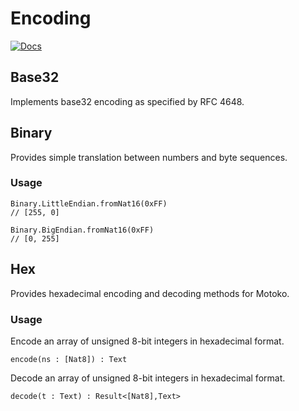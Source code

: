 # Encoding

[![Docs](https://img.shields.io/badge/dfx-0.8.0-yellow)](https://dfinity.org/developers)

## Base32

Implements base32 encoding as specified by RFC 4648.

## Binary

Provides simple translation between numbers and byte sequences.

### Usage

```motoko
Binary.LittleEndian.fromNat16(0xFF)
// [255, 0]

Binary.BigEndian.fromNat16(0xFF)
// [0, 255]
```

## Hex

Provides hexadecimal encoding and decoding methods for Motoko.

### Usage

Encode an array of unsigned 8-bit integers in hexadecimal format.

```motoko
encode(ns : [Nat8]) : Text
```

Decode an array of unsigned 8-bit integers in hexadecimal format.

```motoko
decode(t : Text) : Result<[Nat8],Text>
```
